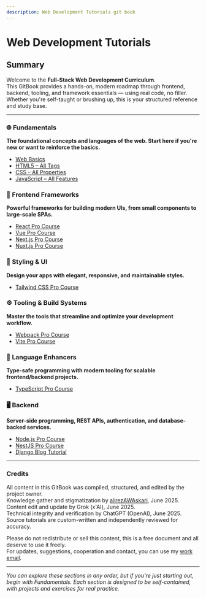 ```yaml
---
description: Web Development Tutorials git book
---
```


# Web Development Tutorials

## Summary

Welcome to the **Full-Stack Web Development Curriculum**.\
This GitBook provides a hands-on, modern roadmap through frontend, backend, tooling, and framework essentials — using real code, no filler. Whether you're self-taught or brushing up, this is your structured reference and study base.

***

### 🌐 Fundamentals

**The foundational concepts and languages of the web. Start here if you're new or want to reinforce the basics.**

* [Web Basics](web-basics-concepts.md)
* [HTML5 – All Tags](html-beginner-tutorial.md)
* [CSS – All Properties](css-beginner-tutorial.md)
* [JavaScript – All Features](javascript-beginner-tutorial.md)

### 🔧 Frontend Frameworks

**Powerful frameworks for building modern UIs, from small components to large-scale SPAs.**

* [React Pro Course](react.js-pro-course.md)
* [Vue Pro Course](vue.js-pro-course.md)
* [Next.js Pro Course](next.js-pro-course.md)
* [Nuxt.js Pro Course](nuxt.js-pro-course.md)

### 🎨 Styling & UI

**Design your apps with elegant, responsive, and maintainable styles.**

* [Tailwind CSS Pro Course](tailwind-css-pro-course.md)

### ⚙️ Tooling & Build Systems

**Master the tools that streamline and optimize your development workflow.**

* [Webpack Pro Course](webpack-pro-course.md)
* [Vite Pro Course](vite-pro-course.md)

### 🧠 Language Enhancers

**Type-safe programming with modern tooling for scalable frontend/backend projects.**

* [TypeScript Pro Course](typescript-pro-course.md)

### 🖥️ Backend

**Server-side programming, REST APIs, authentication, and database-backed services.**

* [Node.js Pro Course](node.js-beginner-tutorial.md)
* [NestJS Pro Course](nestjs-pro-course.md)
* [Django Blog Tutorial](django-tutorial.md)

***

### Credits

All content in this GitBook was compiled, structured, and edited by the project owner.\
Knowledge gather and stigmatization by [alirezAWAskari](https://alirezawaskari.ir/), June 2025.\
Content edit and update by Grok (x'AI), June 2025.\
Technical integrity and verification by ChatGPT (OpenAI), June 2025.\
Source tutorials are custom-written and independently reviewed for accuracy.

Please do not redistribute or sell this content, this is a free document and all deserve to use it freely.\
For updates, suggestions, cooperation and contact, you can use my [work email](mailto:alirezawaskari@outlook.com).

***

_You can explore these sections in any order, but if you're just starting out, begin with Fundamentals. Each section is designed to be self-contained, with projects and exercises for real practice._
